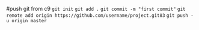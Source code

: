 #push git from c9
`git init`
`git add .` 
`git commit -m "first commit"`
`git remote add origin https://github.com/username/project.git83`
`git push -u origin master`
